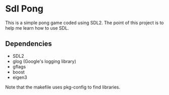 Sdl Pong
========
This is a simple pong game coded using SDL2. The point of this project is to
help me learn how to use SDL.


Dependencies
------------
+ SDL2
+ glog (Google's logging library)
+ gflags
+ boost
+ eigen3

Note that the makefile uses pkg-config to find libraries.
